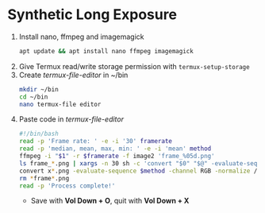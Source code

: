 # Synthetic Long Exposure
 
1. Install nano, ffmpeg and imagemagick
    ```bash
    apt update && apt install nano ffmpeg imagemagick
    ```
1. Give Termux read/write storage permission with `termux-setup-storage`
1. Create _termux-file-editor_ in ~/bin
    ```bash
    mkdir ~/bin
    cd ~/bin
    nano termux-file editor
    ```
1. Paste code in *termux-file-editor*
    ```bash
    #!/bin/bash
    read -p 'Frame rate: ' -e -i '30' framerate
    read -p 'median, mean, max, min: ' -e -i 'mean' method
    ffmpeg -i "$1" -r $framerate -f image2 'frame_%05d.png'
    ls frame_*.png | xargs -n 30 sh -c 'convert "$0" "$@" -evaluate-sequence mean "x$0" '
    convert x*.png -evaluate-sequence $method -channel RGB -normalize /storage/emulated/0/Download/final.png
    rm *frame*.png
    read -p 'Process complete!'
    ```
    * Save with **Vol Down + O**, quit with **Vol Down + X**
